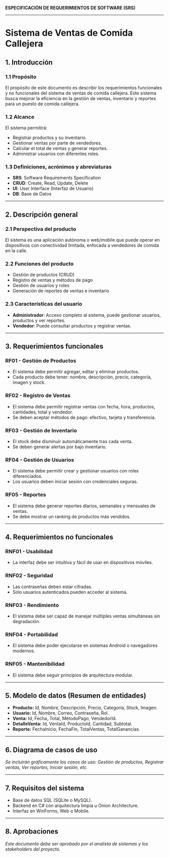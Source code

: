 **ESPECIFICACIÓN DE REQUERIMIENTOS DE SOFTWARE (SRS)**

---

# Sistema de Ventas de Comida Callejera

## 1. Introducción

### 1.1 Propósito
El propósito de este documento es describir los requerimientos funcionales y no funcionales del sistema de ventas de comida callejera. Este sistema busca mejorar la eficiencia en la gestión de ventas, inventario y reportes para un puesto de comida callejera.

### 1.2 Alcance
El sistema permitirá:
- Registrar productos y su inventario.
- Gestionar ventas por parte de vendedores.
- Calcular el total de ventas y generar reportes.
- Administrar usuarios con diferentes roles.

### 1.3 Definiciones, acrónimos y abreviaturas
- **SRS**: Software Requirements Specification
- **CRUD**: Create, Read, Update, Delete
- **UI**: User Interface (Interfaz de Usuario)
- **DB**: Base de Datos

---

## 2. Descripción general

### 2.1 Perspectiva del producto
El sistema es una aplicación autónoma o web/mobile que puede operar en dispositivos con conectividad limitada, enfocada a vendedores de comida en la calle.

### 2.2 Funciones del producto
- Gestión de productos (CRUD)
- Registro de ventas y métodos de pago
- Gestión de usuarios y roles
- Generación de reportes de ventas e inventario

### 2.3 Características del usuario
- **Administrador**: Acceso completo al sistema, puede gestionar usuarios, productos y ver reportes.
- **Vendedor**: Puede consultar productos y registrar ventas.

---

## 3. Requerimientos funcionales

### RF01 - Gestión de Productos
- El sistema debe permitir agregar, editar y eliminar productos.
- Cada producto debe tener: nombre, descripción, precio, categoría, imagen y stock.

### RF02 - Registro de Ventas
- El sistema debe permitir registrar ventas con fecha, hora, productos, cantidades, total y vendedor.
- Se deben aceptar métodos de pago: efectivo, tarjeta y transferencia.

### RF03 - Gestión de Inventario
- El stock debe disminuir automáticamente tras cada venta.
- Se deben generar alertas por bajo inventario.

### RF04 - Gestión de Usuarios
- El sistema debe permitir crear y gestionar usuarios con roles diferenciados.
- Los usuarios deben iniciar sesión con credenciales seguras.

### RF05 - Reportes
- El sistema debe generar reportes diarios, semanales y mensuales de ventas.
- Se debe mostrar un ranking de productos más vendidos.

---

## 4. Requerimientos no funcionales

### RNF01 - Usabilidad
- La interfaz debe ser intuitiva y fácil de usar en dispositivos móviles.

### RNF02 - Seguridad
- Las contraseñas deben estar cifradas.
- Solo usuarios autenticados pueden acceder al sistema.

### RNF03 - Rendimiento
- El sistema debe ser capaz de manejar múltiples ventas simultáneas sin degradación.

### RNF04 - Portabilidad
- El sistema debe poder ejecutarse en sistemas Android o navegadores modernos.

### RNF05 - Mantenibilidad
- El sistema debe seguir principios de arquitectura modular.

---

## 5. Modelo de datos (Resumen de entidades)
- **Producto:** Id, Nombre, Descripción, Precio, Categoría, Stock, Imagen.
- **Usuario:** Id, Nombre, Correo, Contraseña, Rol.
- **Venta:** Id, Fecha, Total, MétodoPago, VendedorId.
- **DetalleVenta:** Id, VentaId, ProductoId, Cantidad, Subtotal.
- **Reporte:** FechaInicio, FechaFin, TotalVentas, TotalGanancias.

---

## 6. Diagrama de casos de uso
*Se incluirán gráficamente los casos de uso: Gestión de productos, Registrar ventas, Ver reportes, Iniciar sesión, etc.*

---

## 7. Requisitos del sistema
- Base de datos SQL (SQLite o MySQL).
- Backend en C# con arquitectura limpia u Onion Architecture.
- Interfaz en WinForms, Web o Mobile.

---

## 8. Aprobaciones
*Este documento debe ser aprobado por el analista de sistemas y los stakeholders del proyecto.*

